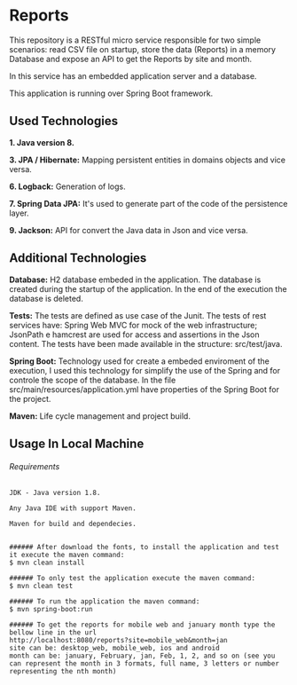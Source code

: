 # Reports
This repository is a RESTful micro service responsible for two simple scenarios: read CSV file on startup, store the data (Reports) in a memory Database and expose an API to get the Reports by site and month.

In this service has an embedded application server and a database.

This application is running over Spring Boot framework.

## Used Technologies

**1. Java version 8.**

**3. JPA / Hibernate:** Mapping persistent entities in domains objects and vice versa.

**6. Logback:** Generation of logs.

**7. Spring Data JPA:** It's used to generate part of the code of the persistence layer.

**9. Jackson:** API for convert the Java data in Json and vice versa.

## Additional Technologies

**Database:** H2 database embeded in the application. The database is created during the startup of the application. In the end of the execution the database is deleted.

**Tests:** The tests are defined as use case of the Junit. The tests of rest services have: Spring Web MVC for mock of the web infrastructure; JsonPath e hamcrest are used for access and assertions in the Json content. The tests have been made available in the structure: src/test/java.

**Spring Boot:** Technology used for create a embeded enviroment of the execution, I used this technology for simplify the use of the Spring and for controle the scope of the database. In the file src/main/resources/application.yml have properties of the Spring Boot for the project.

**Maven:** Life cycle management and project build.


## Usage In Local Machine

###### Requirements
```
JDK - Java version 1.8.

Any Java IDE with support Maven.

Maven for build and dependecies.


###### After download the fonts, to install the application and test it execute the maven command:
$ mvn clean install

###### To only test the application execute the maven command:
$ mvn clean test

###### To run the application the maven command:
$ mvn spring-boot:run

###### To get the reports for mobile web and january month type the bellow line in the url
http://localhost:8080/reports?site=mobile_web&month=jan
site can be: desktop_web, mobile_web, ios and android
month can be: january, February, jan, Feb, 1, 2, and so on (see you can represent the month in 3 formats, full name, 3 letters or number representing the nth month)
